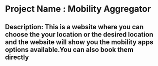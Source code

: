
# Project Name : Mobility Aggregator

## Description: This is a website where you can choose the your location or the desired location and the website will show you the mobility apps options available.You can also book them directly


